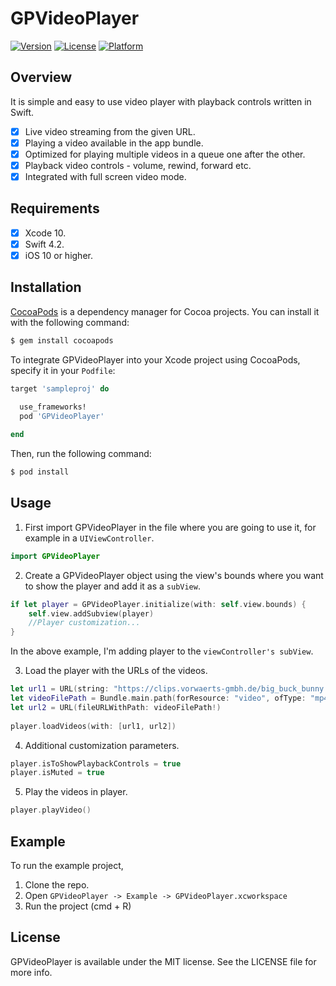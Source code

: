 # GPVideoPlayer

[![Version](https://img.shields.io/cocoapods/v/GPVideoPlayer.svg?style=flat)](https://cocoapods.org/pods/GPVideoPlayer)
[![License](https://img.shields.io/cocoapods/l/GPVideoPlayer.svg?style=flat)](https://cocoapods.org/pods/GPVideoPlayer)
[![Platform](https://img.shields.io/cocoapods/p/GPVideoPlayer.svg?style=flat)](https://cocoapods.org/pods/GPVideoPlayer)

## Overview
It is simple and easy to use video player with playback controls written in Swift.

- [x] Live video streaming from the given URL.
- [x] Playing a video available in the app bundle.
- [x] Optimized for playing multiple videos in a queue one after the other.
- [x] Playback video controls - volume, rewind, forward etc.
- [x] Integrated with full screen video mode.

## Requirements

- [x] Xcode 10.
- [x] Swift 4.2.
- [x] iOS 10 or higher.

## Installation

[CocoaPods](http://cocoapods.org) is a dependency manager for Cocoa projects. You can install it with the following command:

```bash
$ gem install cocoapods
```

To integrate GPVideoPlayer into your Xcode project using CocoaPods, specify it in your `Podfile`:

```ruby
target 'sampleproj' do

  use_frameworks!
  pod 'GPVideoPlayer'
  
end
```

Then, run the following command:

```bash
$ pod install
```

## Usage

1. First import GPVideoPlayer in the file where you are going to use it, for example in a `UIViewController`.
```swift
import GPVideoPlayer
```

2. Create a GPVideoPlayer object using the view's bounds where you want to show the player and add it as a `subView`. 
```swift
if let player = GPVideoPlayer.initialize(with: self.view.bounds) {
    self.view.addSubview(player)
    //Player customization...
}
```
In the above example, I'm adding player to the `viewController's subView`.

3. Load the player with the URLs of the videos.
```swift
let url1 = URL(string: "https://clips.vorwaerts-gmbh.de/big_buck_bunny.mp4")!
let videoFilePath = Bundle.main.path(forResource: "video", ofType: "mp4")
let url2 = URL(fileURLWithPath: videoFilePath!)
            
player.loadVideos(with: [url1, url2])
```

4. Additional customization parameters.
```swift
player.isToShowPlaybackControls = true
player.isMuted = true
```

5. Play the videos in player.
```swift
player.playVideo()
```

## Example

To run the example project, 

1. Clone the repo.
2. Open `GPVideoPlayer -> Example -> GPVideoPlayer.xcworkspace`
3. Run the project (cmd + R)

## License

GPVideoPlayer is available under the MIT license. See the LICENSE file for more info.
